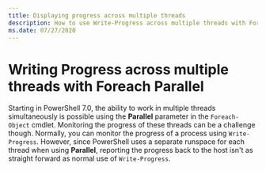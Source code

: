 ```yaml
---
title: Displaying progress across multiple threads
description: How to use Write-Progress across multiple threads with Foreach-Object -Parallel
ms.date: 07/27/2020
---
```


# Writing Progress across multiple threads with Foreach Parallel

Starting in PowerShell 7.0, the ability to work in multiple threads simultaneously is possible using
the **Parallel** parameter in the `Foreach-Object` cmdlet. Monitoring the progress of these threads
can be a challenge though. Normally, you can monitor the progress of a process using
`Write-Progress`. However, since PowerShell uses a separate runspace for each thread when using
**Parallel**, reporting the progress back to the host isn't as straight forward as normal use of
`Write-Progress`.

